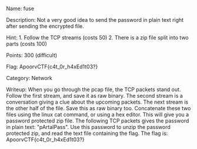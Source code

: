 Name: fuse

Description: Not a very good idea to send the password in plain text right after sending the encrypted file.

Hint: 	1. Follow the TCP streams (costs 50)
	2. There is a zip file split into two parts (costs 100)

Points:  300 (difficult)

Flag: ApoorvCTF{c4t_0r_h4xEd1t03?}

Category: Network

Writeup:
When you go through the pcap file, the TCP packets stand out.
Follow the first stream, and save it as raw binary.
The second stream is a conversation giving a clue about the upcoming packets.
The next stream is the other half of the file. Save this as raw binary too. Concatenate these two files using the linux cat command, or using a hex editor.
This will give you a password protected zip file.
The following TCP packets gives the password in plain text: "pArtalPass". Use this password to unzip the password protected zip, and read the text file containing the flag.
The flag is: ApoorvCTF{c4t_0r_h4xEd1t03?}
